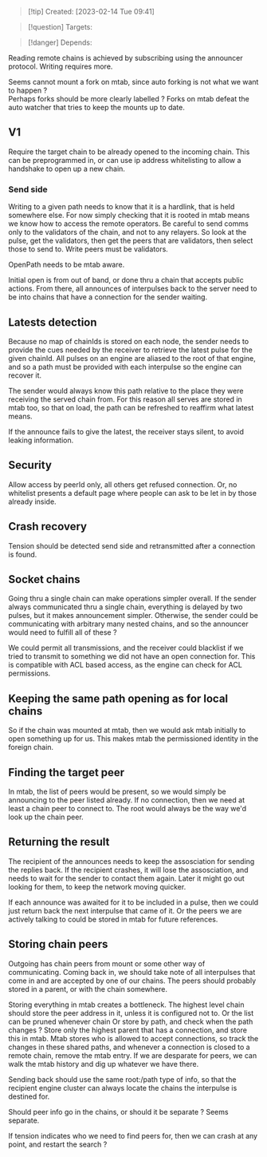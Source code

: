 
>[!tip] Created: [2023-02-14 Tue 09:41]

>[!question] Targets: 

>[!danger] Depends: 

Reading remote chains is achieved by subscribing using the announcer protocol.
Writing requires more.

Seems cannot mount a fork on mtab, since auto forking is not what we want to happen ?  
Perhaps forks should be more clearly labelled ?
Forks on mtab defeat the auto watcher that tries to keep the mounts up to date.

## V1
Require the target chain to be already opened to the incoming chain.  This can be preprogrammed in, or can use ip address whitelisting to allow a handshake to open up a new chain.

### Send side
Writing to a given path needs to know that it is a hardlink, that is held somewhere else.  For now simply checking that it is rooted in mtab means we know how to access the remote operators.
Be careful to send comms only to the validators of the chain, and not to any relayers.  So look at the pulse, get the validators, then get the peers that are validators, then select those to send to.
Write peers must be validators.

OpenPath needs to be mtab aware.

Initial open is from out of band, or done thru a chain that accepts public actions.  From there, all announces of interpulses back to the server need to be into chains that have a connection for the sender waiting.

## Latests detection
Because no map of chainIds is stored on each node, the sender needs to provide the cues needed by the receiver to retrieve the latest pulse for the given chainId.  All pulses on an engine are aliased to the root of that engine, and so a path must be provided with each interpulse so the engine can recover it.

The sender would always know this path relative to the place they were receiving the served chain from.  For this reason all serves are stored in mtab too, so that on load, the path can be refreshed to reaffirm what latest means.

If the announce fails to give the latest, the receiver stays silent, to avoid leaking information.

## Security 
Allow access by peerId only, all others get refused connection.
Or, no whitelist presents a default page where people can ask to be let in by those already inside.

## Crash recovery
Tension should be detected send side and retransmitted after a connection is found.

## Socket chains
Going thru a single chain can make operations simpler overall.
If the sender always communicated thru a single chain, everything is delayed by two pulses, but it makes announcement simpler.
Otherwise, the sender could be communicating with arbitrary many nested chains, and so the announcer would need to fulfill all of these ?

We could permit all transmissions, and the receiver could blacklist if we tried to transmit to something we did not have an open connection for.  This is compatible with ACL based access, as the engine can check for ACL permissions.

## Keeping the same path opening as for local chains
So if the chain was mounted at mtab, then we would ask mtab initially to open something up for us.  This makes mtab the permissioned identity in the foreign chain.

## Finding the target peer
In mtab, the list of peers would be present, so we would simply be announcing to the peer listed already.  If no connection, then we need at least a chain peer to connect to.  The root would always be the way we'd look up the chain peer.

## Returning the result
The recipient of the announces needs to keep the assosciation for sending the replies back.  If the recipient crashes, it will lose the assosciation, and needs to wait for the sender to contact them again.  Later it might go out looking for them, to keep the network moving quicker.

If each announce was awaited for it to be included in a pulse, then we could just return back the next interpulse that came of it.  Or the peers we are actively talking to could be stored in mtab for future references.

## Storing chain peers
Outgoing has chain peers from mount or some other way of communicating.  Coming back in, we should take note of all interpulses that come in and are accepted by one of our chains.  The peers should probably stored in a parent, or with the chain somewhere.

Storing everything in mtab creates a bottleneck.  The highest level chain should store the peer address in it, unless it is configured not to.  Or the list can be pruned whenever chain
Or store by path, and check when the path changes ?
Store only the highest parent that has a connection, and store this in mtab.
Mtab stores who is allowed to accept connections, so track the changes in these shared paths, and whenever a connection is closed to a remote chain, remove the mtab entry.  If we are desparate for peers, we can walk the mtab history and dig up whatever we have there.

Sending back should use the same root:/path type of info, so that the recipient engine cluster can always locate the chains the interpulse is destined for.

Should peer info go in the chains, or should it be separate ?  Seems separate.

If tension indicates who we need to find peers for, then we can crash at any point, and restart the search ?